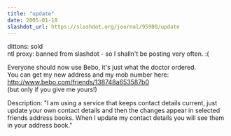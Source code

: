 ```yaml
---
title: "update"
date: 2005-01-18
slashdot_url: https://slashdot.org/journal/95908/update
---
```


<p>dittons: sold<br>ntl proxy: banned from slashdot - so I shalln't be posting very often.<nobr> </nobr>:(</p>
<p>Everyone should now use Bebo, it's just what the doctor ordered.<br>You can get my new address and my mob number here:<br><a href="http://www.bebo.com/friends/138748a653587b0">http://www.bebo.com/friends/138748a653587b0</a><br>(but only if you give me yours!)</p>
<p>Description: "I am using a service that keeps contact details current, just update your own contact details and then the changes appear in selected friends address books. When I update my contact details you will see them in your address book."</p>

